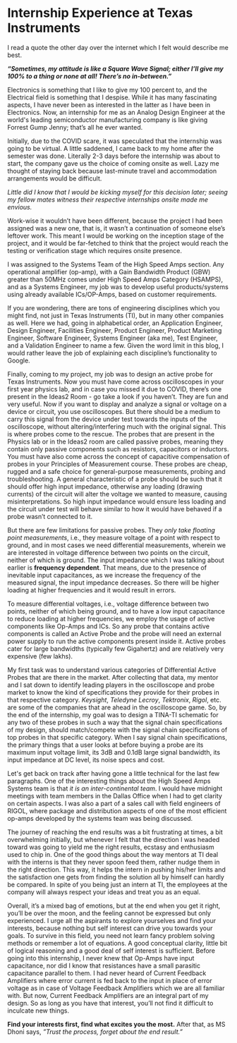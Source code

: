 # Internship Experience at Texas Instruments

I read a quote the other day over the internet which I felt would describe me best. 

***“Sometimes, my attitude is like a Square Wave Signal; either I’ll give my 100% to a thing or none at all! There’s no in-between.”***

Electronics is something that I like to give my 100 percent to, and the Electrical field is something that I despise. While it has many fascinating aspects, I have never been as interested in the latter as I have been in Electronics. Now, an internship for me as an Analog Design Engineer at the world's leading semiconductor manufacturing company is like giving Forrest Gump Jenny; that’s all he ever wanted. 

Initially, due to the COVID scare, it was speculated that the internship was going to be virtual. A little saddened, I came back to my home after the semester was done. Literally 2-3 days before the internship was about to start, the company gave us the choice of coming onsite as well. Lazy me thought of staying back because last-minute travel and accommodation arrangements would be difficult. 

*Little did I know that I would be kicking myself for this decision later; seeing my fellow mates witness their respective internships onsite made me envious.*

Work-wise it wouldn’t have been different, because the project I had been assigned was a new one, that is, it wasn’t a continuation of someone else’s leftover work. This meant I would be working on the inception stage of the project, and it would be far-fetched to think that the project would reach the testing or verification stage which requires onsite presence. 

I was assigned to the Systems Team of the High Speed Amps section. Any operational amplifier (op-amp), with a Gain Bandwidth Product (GBW) greater than 50MHz comes under High Speed Amps Category (HSAMPS), and as a Systems Engineer, my job was to develop useful products/systems using already available ICs/OP-Amps, based on customer requirements. 

If you are wondering, there are tons of engineering disciplines which you might find, not just in Texas Instruments (TI), but in many other companies as well. Here we had, going in alphabetical order, an Application Engineer, Design Engineer, Facilities Engineer, Product Engineer, Product Marketing Engineer, Software Engineer, Systems Engineer (aka me), Test Engineer, and a Validation Engineer to name a few. Given the word limit in this blog, I would rather leave the job of explaining each discipline’s functionality to Google. 

Finally, coming to my project, my job was to design an active probe for Texas Instruments. Now you must have come across oscilloscopes in your first year physics lab, and in case you missed it due to COVID, there’s one present in the Ideas2 Room - go take a look if you haven’t. They are fun and very useful. Now if you want to display and analyze a signal or voltage on a device or circuit, you use oscilloscopes. But there should be a medium to carry this signal from the device under test towards the inputs of the oscilloscope, without altering/interfering much with the original signal. This is where probes come to the rescue. The probes that are present in the Physics lab or in the Ideas2 room are called passive probes, meaning they contain only passive components such as resistors, capacitors or inductors. You must have also come across the concept of capacitive compensation of probes in your Principles of Measurement course. These probes are cheap, rugged and a safe choice for general-purpose measurements, probing and troubleshooting. A general characteristic of a probe should be such that it should offer high input impedance, otherwise any loading (drawing currents) of the circuit will alter the voltage we wanted to measure, causing misinterpretations. So high input impedance would ensure less loading and the circuit under test will behave similar to how it would have behaved if a probe wasn’t connected to it. 

But there are few limitations for passive probes. They *only take floating point measurements*, i.e., they measure voltage of a point with respect to ground, and in most cases we need differential measurements, wherein we are interested in voltage difference between two points on the circuit, neither of which is ground. The input impedance which I was talking about earlier is **frequency dependent**. That means, due to the presence of inevitable input capacitances, as we increase the frequency of the measured signal, the input impedance decreases. So there will be higher loading at higher frequencies and it would result in errors. 

To measure differential voltages, i.e., voltage difference between two points, neither of which being ground, and to have a low input capacitance to reduce loading at higher frequencies, we employ the usage of active components like Op-Amps and ICs. So any probe that contains active components is called an Active Probe and the probe will need an external power supply to run the active components present inside it. Active probes cater for large bandwidths (typically few Gigahertz) and are relatively very expensive (few lakhs).

My first task was to understand various categories of Differential Active Probes that are there in the market. After collecting that data, my mentor and I sat down to identify leading players in the oscilloscope and probe market to know the kind of specifications they provide for their probes in that respective category. *Keysight*, *Teledyne Lecroy*, *Tektronix*, *Rigol*, etc. are some of the companies that are ahead in the oscilloscope game. So, by the end of the internship, my goal was to design a TINA-TI schematic for any two of these probes in such a way that the signal chain specifications of my design, should match/compete with the signal chain specifications of top probes in that specific category. When I say signal chain specifications, the primary things that a user looks at before buying a probe are its maximum input voltage limit, its 3dB and 0.1dB large signal bandwidth, its input impedance at DC level, its noise specs and cost. 

Let's get back on track after having gone a little technical for the last few paragraphs. One of the interesting things about the High Speed Amps Systems team is that *it is an inter-continental team*. I would have midnight meetings with team members in the Dallas Office when I had to get clarity on certain aspects. I was also a part of a sales call with field engineers of RIGOL, where package and distribution aspects of one of the most efficient op-amps developed by the systems team was being discussed. 

The journey of reaching the end results was a bit frustrating at times, a bit overwhelming initially, but whenever I felt that the direction I was headed toward was going to yield me the right results, ecstasy and enthusiasm used to chip in. One of the good things about the way mentors at TI deal with the interns is that they never spoon feed them, rather nudge them in the right direction. This way, it helps the intern in pushing his/her limits and the satisfaction one gets from finding the solution all by himself can hardly be compared. In spite of you being just an intern at TI, the employees at the company will always respect your ideas and treat you as an equal. 

Overall, it’s a mixed bag of emotions, but at the end when you get it right, you’ll be over the moon, and the feeling cannot be expressed but only experienced. I urge all the aspirants to explore yourselves and find your interests, because nothing but self interest can drive you towards your goals. To survive in this field, you need not learn fancy problem solving methods or remember a lot of equations. A good conceptual clarity, little bit of logical reasoning and a good deal of self interest is sufficient. Before going into this internship, I never knew that Op-Amps have input capacitance, nor did I know that resistances have a small parasitic capacitance parallel to them. I had never heard of Current Feedback Amplifiers where error current is fed back to the input in place of error voltage as in case of Voltage Feedback Amplifiers which we are all familiar with. But now, Current Feedback Amplifiers are an integral part of my design. So as long as you have that interest, you’ll not find it difficult to inculcate new things. 

**Find your interests first, find what excites you the most.** After that, as MS Dhoni says, *”Trust the process, forget about the end result.”* 

